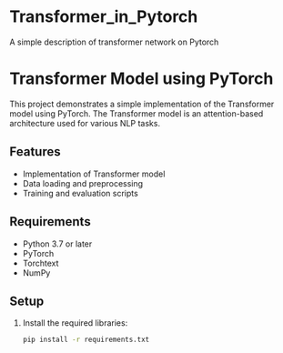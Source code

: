 # Transformer_in_Pytorch
A simple description of transformer network on Pytorch 

# Transformer Model using PyTorch

This project demonstrates a simple implementation of the Transformer model using PyTorch. The Transformer model is an attention-based architecture used for various NLP tasks.

## Features
- Implementation of Transformer model
- Data loading and preprocessing
- Training and evaluation scripts

## Requirements
- Python 3.7 or later
- PyTorch
- Torchtext
- NumPy

## Setup

1. Install the required libraries:
   ```bash
   pip install -r requirements.txt
